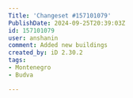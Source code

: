 ```yaml
---
Title: 'Changeset #157101079'
PublishDate: 2024-09-25T20:39:03Z
id: 157101079
user: anshanin
comment: Added new buildings
created_by: iD 2.30.2
tags:
- Montenegro
- Budva

---
```

